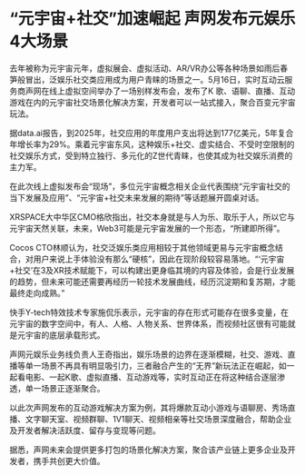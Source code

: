 # “元宇宙+社交”加速崛起 声网发布元娱乐4大场景



去年被称为元宇宙元年，虚拟展会、虚拟活动、AR/VR办公等各种场景如雨后春笋般冒出，泛娱乐社交类应用成为用户青睐的场景之一。5月16日，实时互动云服务商声网在线上虚拟空间举办了一场别样发布会，发布了K 歌、语聊、直播、互动游戏在内的元宇宙社交场景化解决方案，开发者可以一站式接入，聚合百变元宇宙玩法。

据data.ai报告，到2025年，社交应用的年度用户支出将达到177亿美元，5年复合年增长率为29%。乘着元宇宙东风，这种娱乐+社交、虚实结合、不受时空限制的社交娱乐方式，受到特立独行、多元化的Z世代青睐，也使其成为社交娱乐消费的主力军。

在此次线上虚拟发布会“现场”，多位元宇宙概念相关企业代表围绕“元宇宙社交的当下发展及应用”、“元宇宙+社交未来发展的期待”等话题展开圆桌对话。

XRSPACE大中华区CMO格欣指出，社交本身就是与人为乐、取乐于人，所以它与元宇宙天然关联，未来，Web3可能是元宇宙发展的一个形态，“所建即所得”。

Cocos CTO林顺认为，社交泛娱乐类应用相较于其他领域更易与元宇宙概念结合，对用户来说上手体验没有那么“硬核”，因此在现阶段较容易落地。“‘元宇宙+社交’在3及XR技术赋能下，可以构建出更身临其境的内容及体验，会是行业发展的趋势，但未来可能还需要再经历一轮技术发展曲线，经历沉淀期和复苏期，才能最终走向成熟。”

快手Y-tech特效技术专家施侃乐表示，元宇宙的存在形式可能存在很多变量，在元宇宙的数字空间中，有人、人格、人物关系、世界体系，而视频社区很有可能就是元宇宙的底层承载形式。

声网元娱乐业务线负责人王奇指出，娱乐场景的边界在逐渐模糊，社交、游戏、直播等单一场景不再具有明显吸引力，三者融合产生的“无界”新玩法正在崛起，如一起看电影、一起K歌、虚拟直播、互动游戏等，实时互动正在将这种结合逐层渗透，单一场景正逐渐聚合。

以此次声网发布的互动游戏解决方案为例，其将爆款互动小游戏与语聊房、秀场直播、文字聊天室、视频群聊、1V1聊天、视频相亲等社交场景深度融合，帮助企业及开发者解决活跃度、留存与变现等问题。

据悉，声网未来会提供更多打包的场景化解决方案，聚合该产业链上更多企业及开发者，携手共创更大价值。
